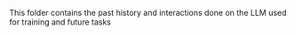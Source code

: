 This folder contains the past history and interactions done on the LLM used for training and future tasks
